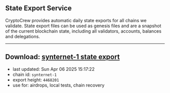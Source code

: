 ## State Export Service
CryptoCrew provides automatic daily state exports for all chains we validate. State export files can be used as genesis files and are a snapshot of the current blockchain state, including all validators, accounts, balances and delegations.

---
**Download: [synternet-1 state export](https://dl-eu2.ccvalidators.com/SERVICE/synternet/synternet-1_export_4468201.json)**
---

- last updated: Sun Apr 06 2025 15:17:22
- chain id: `synternet-1`
- export height: `4468201`
- use for: airdrops, local tests, chain recovery
